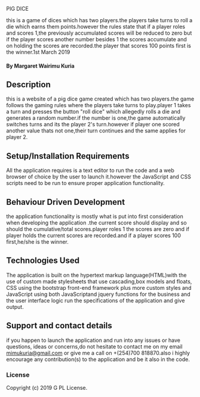PIG DICE

this is a game of dices which has two players.the players take turns to roll a die which earns them points.however the rules state that if a player roles and scores 1,the previously accumulated scores will be reduced to zero but if the player scores another number besides 1 the scores accumulate and on holding the scores are recorded.the player that scores 100 points first is the winner.1st March 2019

#### By **Margaret Wairimu Kuria**

## Description

this is a website of a pig dice game created which has two players.the game follows the gaming rules where the players take turns to play.player 1 takes a turn and presses the button "roll dice" which allegedly rolls a die and generates a random number.if the number is one,the game automatically switches turns and its the player 2's turn.however if player one scored another value thats not one,their turn continues and the same applies for player 2.
## Setup/Installation Requirements

All the application requires is a text editor to run the code and a web browser of choice by the user to launch it.however the JavaScript and CSS scripts need to be run to ensure proper application functionality.

## Behaviour Driven Development

the application functionality is mostly what is put into first consideration when developing the application .the current score should display and so should the cumulative/total scores.player roles 1 the scores are zero and if player holds the  current scores are recorded.and if a player scores 100 first,he/she is the winner.

## Technologies Used

The application is built on the hypertext markup language(HTML)with the use of custom made stylesheets that use cascading,box models and floats, CSS  using the bootstrap front-end framework plus more custom styles and JavaScript using both JavaScriptand jquery functions for the business and the user interface logic run the specifications of the application and give output.

## Support and contact details

if you happen to launch the application and run into any issues or have questions, ideas or concerns,do not hesitate to contact me on my email mimukuria@gmail.com or give me a call on +(254)700 818870.also i highly encourage any contribution(s) to the application and be it also in the code.

### License

Copyright (c) 2019 G PL License.
